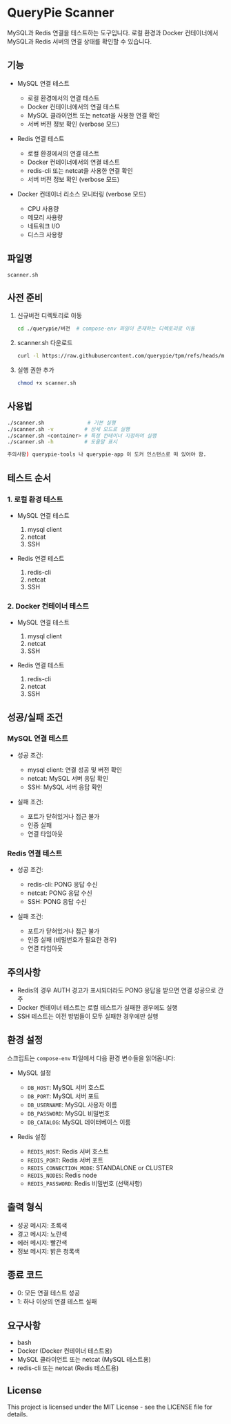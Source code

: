 # QueryPie Scanner

MySQL과 Redis 연결을 테스트하는 도구입니다. 로컬 환경과 Docker 컨테이너에서 MySQL과 Redis 서버의 연결 상태를 확인할 수 있습니다.

## 기능

- MySQL 연결 테스트
  - 로컬 환경에서의 연결 테스트
  - Docker 컨테이너에서의 연결 테스트
  - MySQL 클라이언트 또는 netcat을 사용한 연결 확인
  - 서버 버전 정보 확인 (verbose 모드)

- Redis 연결 테스트
  - 로컬 환경에서의 연결 테스트
  - Docker 컨테이너에서의 연결 테스트
  - redis-cli 또는 netcat을 사용한 연결 확인
  - 서버 버전 정보 확인 (verbose 모드)

- Docker 컨테이너 리소스 모니터링 (verbose 모드)
  - CPU 사용량
  - 메모리 사용량
  - 네트워크 I/O
  - 디스크 사용량

## 파일명
`scanner.sh`

## 사전 준비
1. 신규버전 디렉토리로 이동
   ```bash
   cd ./querypie/버전  # compose-env 파일이 존재하는 디렉토리로 이동
   ```
2. scanner.sh 다운로드
   ```bash
   curl -l https://raw.githubusercontent.com/querypie/tpm/refs/heads/main/scanner/scanner.sh -o scanner.sh
   ```
3. 실행 권한 추가
   ```bash
   chmod +x scanner.sh
   ```

## 사용법

```bash
./scanner.sh              # 기본 실행
./scanner.sh -v          # 상세 모드로 실행
./scanner.sh <container> # 특정 컨테이너 지정하여 실행
./scanner.sh -h          # 도움말 표시

주의사항) querypie-tools 나 querypie-app 이 도커 인스턴스로 떠 있어야 함.
```

## 테스트 순서

### 1. 로컬 환경 테스트
- MySQL 연결 테스트
  1. mysql client
  2. netcat
  3. SSH

- Redis 연결 테스트
  1. redis-cli
  2. netcat
  3. SSH

### 2. Docker 컨테이너 테스트
- MySQL 연결 테스트
  1. mysql client
  2. netcat
  3. SSH

- Redis 연결 테스트
  1. redis-cli
  2. netcat
  3. SSH

## 성공/실패 조건

### MySQL 연결 테스트
- 성공 조건:
  - mysql client: 연결 성공 및 버전 확인
  - netcat: MySQL 서버 응답 확인
  - SSH: MySQL 서버 응답 확인

- 실패 조건:
  - 포트가 닫혀있거나 접근 불가
  - 인증 실패
  - 연결 타임아웃

### Redis 연결 테스트
- 성공 조건:
  - redis-cli: PONG 응답 수신
  - netcat: PONG 응답 수신
  - SSH: PONG 응답 수신

- 실패 조건:
  - 포트가 닫혀있거나 접근 불가
  - 인증 실패 (비밀번호가 필요한 경우)
  - 연결 타임아웃

## 주의사항
- Redis의 경우 AUTH 경고가 표시되더라도 PONG 응답을 받으면 연결 성공으로 간주
- Docker 컨테이너 테스트는 로컬 테스트가 실패한 경우에도 실행
- SSH 테스트는 이전 방법들이 모두 실패한 경우에만 실행

## 환경 설정

스크립트는 `compose-env` 파일에서 다음 환경 변수들을 읽어옵니다:

- MySQL 설정
  - `DB_HOST`: MySQL 서버 호스트
  - `DB_PORT`: MySQL 서버 포트
  - `DB_USERNAME`: MySQL 사용자 이름
  - `DB_PASSWORD`: MySQL 비밀번호
  - `DB_CATALOG`: MySQL 데이터베이스 이름

- Redis 설정
  - `REDIS_HOST`: Redis 서버 호스트
  - `REDIS_PORT`: Redis 서버 포트
  - `REDIS_CONNECTION_MODE`: STANDALONE or CLUSTER
  - `REDIS_NODES`: Redis node
  - `REDIS_PASSWORD`: Redis 비밀번호 (선택사항)

## 출력 형식

- 성공 메시지: 초록색
- 경고 메시지: 노란색
- 에러 메시지: 빨간색
- 정보 메시지: 밝은 청록색

## 종료 코드

- 0: 모든 연결 테스트 성공
- 1: 하나 이상의 연결 테스트 실패

## 요구사항

- bash
- Docker (Docker 컨테이너 테스트용)
- MySQL 클라이언트 또는 netcat (MySQL 테스트용)
- redis-cli 또는 netcat (Redis 테스트용)

## License

This project is licensed under the MIT License - see the LICENSE file for details.
